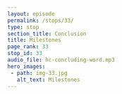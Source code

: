 ```yaml
---
layout: episode
permalink: /stops/33/
type: stop
section_title: Conclusion
title: Milestones
page_rank: 33
stop_id: 33
audio_file: hc-concluding-word.mp3
hero_images:
 - path: img-33.jpg
   alt_text: Milestones
---
```


<!--- TRANSCRIPT
Dear brothers and sisters, history has taught us that many lovers of Christ throughout the centuries have paid a great price to bring us the gospel, the truth, and the legacy of an open and properly interpreted Bible. Today, may we deeply treasure the all-inclusive Christ revealed to us and faithfully live the practical church life on the ground of oneness. Until we all arrive at the New Jerusalem, let us steadfastly journey on, continuing to write the divine story in our human history!

Please enjoy the rest of the History Center by looking at the various photos on the walls and the collection of memorabilia on the shelves. Each item and picture holds a piece of the rich history and legacy of the Church in Manila. 

Thank you for joining us in this journey.
-->